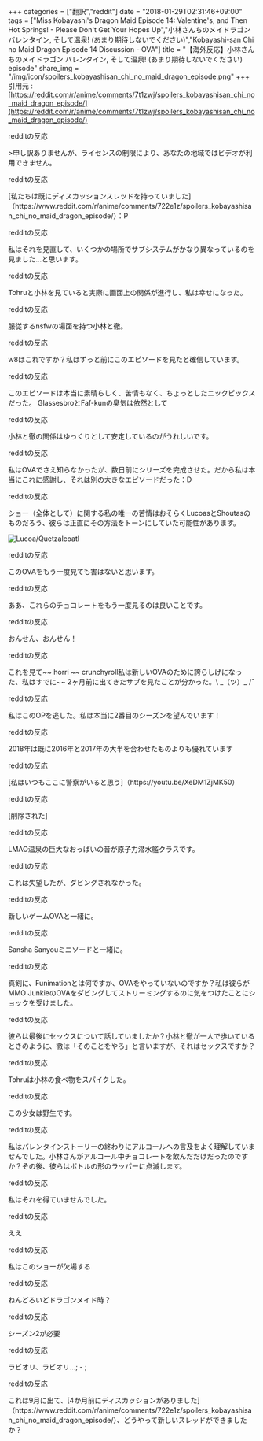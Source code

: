 +++
categories = ["翻訳","reddit"]
date = "2018-01-29T02:31:46+09:00"
tags = ["Miss Kobayashi&#039;s Dragon Maid Episode 14: Valentine&#039;s, and Then Hot Springs! - Please Don&#039;t Get Your Hopes Up","小林さんちのメイドラゴン バレンタイン, そして温泉! (あまり期待しないでください)","Kobayashi-san Chi no Maid Dragon Episode 14 Discussion - OVA"]
title = "【海外反応】小林さんちのメイドラゴン バレンタイン, そして温泉! (あまり期待しないでください) episode"
share_img = "/img/icon/spoilers_kobayashisan_chi_no_maid_dragon_episode.png"
+++
引用元 : [https://reddit.com/r/anime/comments/7t1zwj/spoilers_kobayashisan_chi_no_maid_dragon_episode/](https://reddit.com/r/anime/comments/7t1zwj/spoilers_kobayashisan_chi_no_maid_dragon_episode/)

<p><span class="reddit-comment">redditの反応</span></p>&gt;申し訳ありませんが、ライセンスの制限により、あなたの地域ではビデオが利用できません。

<p><span class="reddit-comment">redditの反応</span></p>[私たちは既にディスカッションスレッドを持っていました]（https://www.reddit.com/r/anime/comments/722e1z/spoilers_kobayashisan_chi_no_maid_dragon_episode/）：P

<p><span class="reddit-comment">redditの反応</span></p>私はそれを見直して、いくつかの場所でサブシステムがかなり異なっているのを見ました...と思います。

<p><span class="reddit-comment">redditの反応</span></p>Tohruと小林を見ていると実際に画面上の関係が進行し、私は幸せになった。

<p><span class="reddit-comment">redditの反応</span></p>服従するnsfwの場面を持つ小林と徹。

<p><span class="reddit-comment">redditの反応</span></p>w8はこれですか？私はずっと前にこのエピソードを見たと確信しています。

<p><span class="reddit-comment">redditの反応</span></p>このエピソードは本当に素晴らしく、苦情もなく、ちょっとしたニックピックスだった。 GlassesbroとFaf-kunの臭気は依然として

<p><span class="reddit-comment">redditの反応</span></p>小林と徹の関係はゆっくりとして安定しているのがうれしいです。

<p><span class="reddit-comment">redditの反応</span></p>私はOVAでさえ知らなかったが、数日前にシリーズを完成させた。だから私は本当にこれに感謝し、それは別の大きなエピソードだった：D

<p><span class="reddit-comment">redditの反応</span></p>ショー（全体として）に関する私の唯一の苦情はおそらくLucoasとShoutasのものだろう、彼らは正直にその方法をトーンにしていた可能性があります。

![Lucoa/Quetzalcoatl](https://i.imgur.com/1J91VR5.jpg)

<p><span class="reddit-comment">redditの反応</span></p>このOVAをもう一度見ても害はないと思います。

<p><span class="reddit-comment">redditの反応</span></p>ああ、これらのチョコレートをもう一度見るのは良いことです。

<p><span class="reddit-comment">redditの反応</span></p>おんせん、おんせん！

<p><span class="reddit-comment">redditの反応</span></p>これを見て~~ horri ~~ crunchyroll私は新しいOVAのために誇らしげになった、私はすでに~~ 2ヶ月前に出てきたサブを見たことが分かった。\ _（ツ）_ /¯

<p><span class="reddit-comment">redditの反応</span></p>私はこのOPを逃した。私は本当に2番目のシーズンを望んでいます！

<p><span class="reddit-comment">redditの反応</span></p>2018年は既に2016年と2017年の大半を合わせたものよりも優れています

<p><span class="reddit-comment">redditの反応</span></p>[私はいつもここに警察がいると思う]（https://youtu.be/XeDM1ZjMK50）

<p><span class="reddit-comment">redditの反応</span></p>[削除された]

<p><span class="reddit-comment">redditの反応</span></p>LMAO温泉の巨大なおっぱいの音が原子力潜水艦クラスです。

<p><span class="reddit-comment">redditの反応</span></p>これは失望したが、ダビングされなかった。

<p><span class="reddit-comment">redditの反応</span></p>新しいゲームOVAと一緒に。

<p><span class="reddit-comment">redditの反応</span></p>Sansha Sanyouミニソードと一緒に。

<p><span class="reddit-comment">redditの反応</span></p>真剣に、Funimationとは何ですか、OVAをやっていないのですか？私は彼らがMMO JunkieのOVAをダビングしてストリーミングするのに気をつけたことにショックを受けました。

<p><span class="reddit-comment">redditの反応</span></p>彼らは最後にセックスについて話していましたか？小林と徹が一人で歩いているときのように、徹は「そのことをやろ」と言いますが、それはセックスですか？

<p><span class="reddit-comment">redditの反応</span></p>Tohruは小林の食べ物をスパイクした。

<p><span class="reddit-comment">redditの反応</span></p>この少女は野生です。

<p><span class="reddit-comment">redditの反応</span></p>私はバレンタインストーリーの終わりにアルコールへの言及をよく理解していませんでした。小林さんがアルコール中チョコレートを飲んだだけだったのですか？その後、彼らはボトルの形のラッパーに点滅します。

<p><span class="reddit-comment">redditの反応</span></p>私はそれを得ていませんでした。

<p><span class="reddit-comment">redditの反応</span></p>ええ

<p><span class="reddit-comment">redditの反応</span></p>私はこのショーが欠場する

<p><span class="reddit-comment">redditの反応</span></p>ねんどろいどドラゴンメイド時？

<p><span class="reddit-comment">redditの反応</span></p>シーズン2が必要

<p><span class="reddit-comment">redditの反応</span></p>ラビオリ、ラビオリ...;  - ;

<p><span class="reddit-comment">redditの反応</span></p>これは9月に出て、[4か月前にディスカッションがありました]（https://www.reddit.com/r/anime/comments/722e1z/spoilers_kobayashisan_chi_no_maid_dragon_episode/）、どうやって新しいスレッドができましたか？
